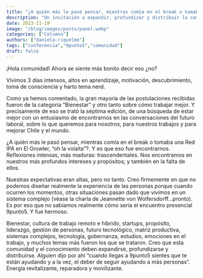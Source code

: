 ```yaml
---
title: "¿A quién más le pasó pensar, mientras comía en el break o tomaba una Red IPA en El Growler, `oh la volaita`?"
description: "Un invitación a expandir, profundizar y distribuir la comunidad y el conocimiento postconferencia 2023."
date: 2023-11-19
image: "/blog/images/posts/panel.webp"
categories: ["Columna"]
authors: ["daniela-riquelme"]
tags: ["conferencia","9punto5","comunidad"]
draft: false
---
```

¡Hola comunidad! Ahora se siente más bonito decir eso ¿no?

Vivimos 3 días intensos, altos en aprendizaje, motivación, descubrimiento, toma de consciencia y harto tema nerd.

Como ya hemos comentado, la gran mayoría de las postulaciones recibidas fueron de la categoría “Bienestar” y otro tanto sobre cómo trabajar mejor. Y precisamente de eso se trató la séptima edición, de una búsqueda de estar mejor con un entusiasmo de encontrarnos en las conversaciones del futuro laboral, sobre lo que queremos para nosotros, para nuestros trabajos y para mejorar Chile y el mundo.

¿A quién más le pasó pensar, mientras comía en el break o tomaba una Red IPA en El Growler, “oh la volaita”?. Y es que eso fue encontrarnos. Reflexiones intensas, más maduras: trascendentales. Nos encontramos en nuestros más profundos intereses y propósitos; y también en la falta de ellos.

Nuestras expectativas eran altas, pero no tanto. Creo firmemente en que no podemos diseñar realmente la experiencia de las personas porque cuando ocurren los momentos, otras situaciones pasan dado que vivimos en un sistema complejo (véase la charla de Jeannette von Wolfersdorff…pronto). Es por eso que no sabíamos realmente cómo sería el encuentro presencial 9punto5. Y fue hermoso.

Bienestar, cultura de trabajo remoto e híbrido, startups, propósito, liderazgo, gestión de personas, futuro tecnológico, matriz productiva, sistemas complejos, tecnología, gobernanza, estudios, emociones en el trabajo, y muchos temas más fueron los que se trataron. Creo que esta comunidad y el conocimiento deben expandirse, profundizarse y distribuirse. Alguien dijo por ahí “cuando llegas a 9punto5 sientes que te están ayudando y a la vez, el deber de seguir ayudando a más personas”. Energía revitalizante, reparadora y movilizante.

